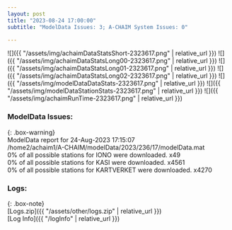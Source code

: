 ```yaml
---
layout: post
title: "2023-08-24 17:00:00"
subtitle: "ModelData Issues: 3; A-CHAIM System Issues: 0"

---
```


![]({{ "/assets/img/achaimDataStatsShort-2323617.png" | relative_url }})
![]({{ "/assets/img/achaimDataStatsLong00-2323617.png" | relative_url }})
![]({{ "/assets/img/achaimDataStatsLong01-2323617.png" | relative_url }})
![]({{ "/assets/img/achaimDataStatsLong02-2323617.png" | relative_url }})
![]({{ "/assets/img/modelDataDataStats-2323617.png" | relative_url }})
![]({{ "/assets/img/modelDataStationStats-2323617.png" | relative_url }})
![]({{ "/assets/img/achaimRunTime-2323617.png" | relative_url }})


### ModelData Issues:  
  
{: .box-warning}  
 ModelData report for 24-Aug-2023 17:15:07   
 /home2/achaim1/A-CHAIM/modelData/2023/236/17/modelData.mat   
 0% of all possible stations for IONO were downloaded. x49   
 0% of all possible stations for KASI were downloaded. x4561   
 0% of all possible stations for KARTVERKET were downloaded. x4270   
  


### Logs:  
  
{: .box-note}  
[Logs.zip]({{ "/assets/other/logs.zip" | relative_url }})  
[Log Info]({{ "/logInfo" | relative_url }})  
